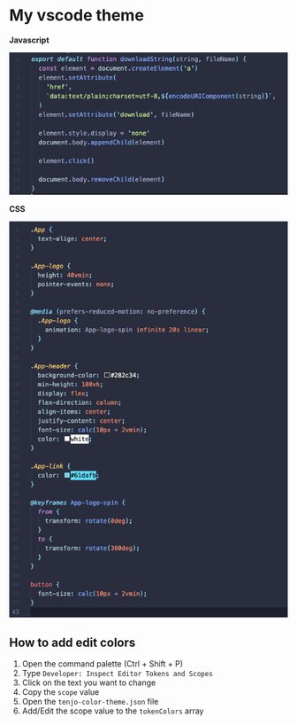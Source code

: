 # My vscode theme

**Javascript**

<img width="800" src="https://github.com/jeremytenjo/tenjo-theme/blob/master/assets/images/demo/js.png?raw=truedemo" alt="js example">

**CSS**

<img width="800" src="https://github.com/jeremytenjo/tenjo-theme/blob/master/assets/images/demo/css.png?raw=truedemo" alt="css example">

## How to add edit colors

1. Open the command palette (Ctrl + Shift + P)
2. Type `Developer: Inspect Editor Tokens and Scopes`
3. Click on the text you want to change
4. Copy the `scope` value
5. Open the `tenjo-color-theme.json` file
6. Add/Edit the scope value to the `tokenColors` array
